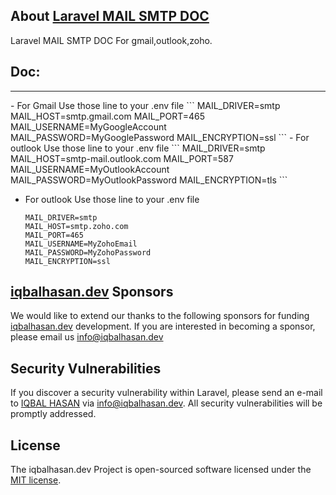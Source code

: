 ## About <a href="javascript:void();" target="_blank">Laravel MAIL SMTP DOC</a>

Laravel MAIL SMTP DOC For gmail,outlook,zoho.

## Doc:

<hr/>
- For Gmail Use those line to your .env file
    ```
    MAIL_DRIVER=smtp
    MAIL_HOST=smtp.gmail.com
    MAIL_PORT=465
    MAIL_USERNAME=MyGoogleAccount
    MAIL_PASSWORD=MyGooglePassword
    MAIL_ENCRYPTION=ssl
    ```
- For outlook Use those line to your .env file
    ```
    MAIL_DRIVER=smtp
    MAIL_HOST=smtp-mail.outlook.com
    MAIL_PORT=587
    MAIL_USERNAME=MyOutlookAccount
    MAIL_PASSWORD=MyOutlookPassword
    MAIL_ENCRYPTION=tls
    ```

- For outlook Use those line to your .env file
  ```
  MAIL_DRIVER=smtp
  MAIL_HOST=smtp.zoho.com
  MAIL_PORT=465
  MAIL_USERNAME=MyZohoEmail
  MAIL_PASSWORD=MyZohoPassword
  MAIL_ENCRYPTION=ssl
  ```

## <a href="https://iqbalhasan.dev" target="_blank">iqbalhasan.dev</a> Sponsors

We would like to extend our thanks to the following sponsors for funding <a href="https://iqbalhasan.dev" target="_blank">iqbalhasan.dev</a> development. If you are interested in becoming a sponsor, please email us <a href="mailto:info@iqbalhasan.dev">info@iqbalhasan.dev</a>

## Security Vulnerabilities

If you discover a security vulnerability within Laravel, please send an e-mail to <a href="https://iqbalhasan.dev" target="_blank">IQBAL HASAN</a> via [info@iqbalhasan.dev](mailto:info@iqbalhasan.dev). All security vulnerabilities will be promptly addressed.

## License

The iqbalhasan.dev Project is open-sourced software licensed under the [MIT license](https://opensource.org/licenses/MIT).
